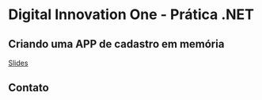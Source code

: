 # Digital Innovation One - Prática .NET

## Criando uma APP de cadastro em memória

[Slides](dio-dotnet-poo-lab-2.pdf)

## Contato
